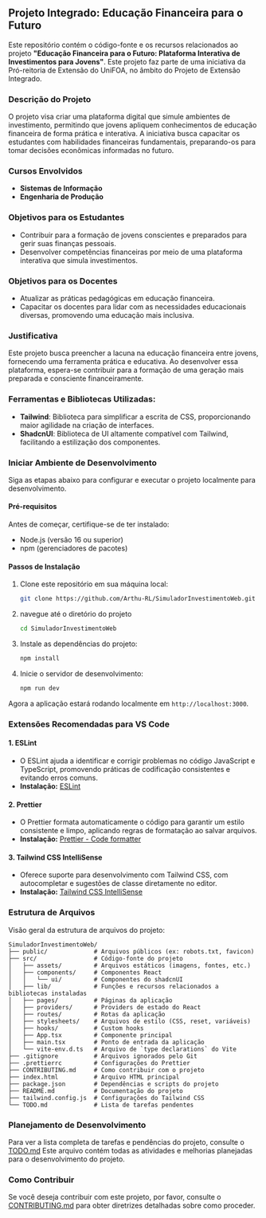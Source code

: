 ## Projeto Integrado: Educação Financeira para o Futuro

Este repositório contém o código-fonte e os recursos relacionados ao projeto **"Educação Financeira para o Futuro: Plataforma Interativa de Investimentos para Jovens"**. Este projeto faz parte de uma iniciativa da Pró-reitoria de Extensão do UniFOA, no âmbito do Projeto de Extensão Integrado.

### Descrição do Projeto

O projeto visa criar uma plataforma digital que simule ambientes de investimento, permitindo que jovens apliquem conhecimentos de educação financeira de forma prática e interativa. A iniciativa busca capacitar os estudantes com habilidades financeiras fundamentais, preparando-os para tomar decisões econômicas informadas no futuro.

### Cursos Envolvidos

- **Sistemas de Informação**
- **Engenharia de Produção**

### Objetivos para os Estudantes

- Contribuir para a formação de jovens conscientes e preparados para gerir suas finanças pessoais.
- Desenvolver competências financeiras por meio de uma plataforma interativa que simula investimentos.

### Objetivos para os Docentes

- Atualizar as práticas pedagógicas em educação financeira.
- Capacitar os docentes para lidar com as necessidades educacionais diversas, promovendo uma educação mais inclusiva.

### Justificativa

Este projeto busca preencher a lacuna na educação financeira entre jovens, fornecendo uma ferramenta prática e educativa. Ao desenvolver essa plataforma, espera-se contribuir para a formação de uma geração mais preparada e consciente financeiramente.

### Ferramentas e Bibliotecas Utilizadas:

- **Tailwind**: Biblioteca para simplificar a escrita de CSS, proporcionando maior agilidade na criação de interfaces.
- **ShadcnUI**: Biblioteca de UI altamente compatível com Tailwind, facilitando a estilização dos componentes.

### Iniciar Ambiente de Desenvolvimento

Siga as etapas abaixo para configurar e executar o projeto localmente para desenvolvimento.

#### Pré-requisitos

Antes de começar, certifique-se de ter instalado:

- Node.js (versão 16 ou superior)
- npm (gerenciadores de pacotes)

#### Passos de Instalação

1. Clone este repositório em sua máquina local:

   ```bash
   git clone https://github.com/Arthu-RL/SimuladorInvestimentoWeb.git
   ```

2. navegue até o diretório do projeto

   ```bash
   cd SimuladorInvestimentoWeb
   ```

3. Instale as dependências do projeto:

   ```bash
   npm install
   ```

4. Inicie o servidor de desenvolvimento:

   ```bash
   npm run dev
   ```

Agora a aplicação estará rodando localmente em `http://localhost:3000`.

### Extensões Recomendadas para VS Code

#### 1. ESLint

- O ESLint ajuda a identificar e corrigir problemas no código JavaScript e TypeScript, promovendo práticas de codificação consistentes e evitando erros comuns.
- **Instalação:** [ESLint](https://marketplace.visualstudio.com/items?itemName=dbaeumer.vscode-eslint)

#### 2. Prettier

- O Prettier formata automaticamente o código para garantir um estilo consistente e limpo, aplicando regras de formatação ao salvar arquivos.
- **Instalação:** [Prettier - Code formatter](https://marketplace.visualstudio.com/items?itemName=esbenp.prettier-vscode)

#### 3. Tailwind CSS IntelliSense

- Oferece suporte para desenvolvimento com Tailwind CSS, com autocompletar e sugestões de classe diretamente no editor.
- **Instalação:** [Tailwind CSS IntelliSense](https://marketplace.visualstudio.com/items?itemName=bradlc.vscode-tailwindcss)

### Estrutura de Arquivos

Visão geral da estrutura de arquivos do projeto:

```
SimuladorInvestimentoWeb/
├── public/             # Arquivos públicos (ex: robots.txt, favicon)
├── src/                # Código-fonte do projeto
│   ├── assets/         # Arquivos estáticos (imagens, fontes, etc.)
│   ├── components/     # Componentes React
│   │   └── ui/         # Componentes do shadcnUI
│   ├── lib/            # Funções e recursos relacionados a bibliotecas instaladas
│   ├── pages/          # Páginas da aplicação
│   ├── providers/      # Providers de estado do React
│   ├── routes/         # Rotas da aplicação
│   ├── stylesheets/    # Arquivos de estilo (CSS, reset, variáveis)
│   ├── hooks/          # Custom hooks
│   ├── App.tsx         # Componente principal
│   ├── main.tsx        # Ponto de entrada da aplicação
│   └── vite-env.d.ts   # Arquivo de `type declarations` do Vite
├── .gitignore          # Arquivos ignorados pelo Git
├── .prettierrc         # Configurações do Prettier
├── CONTRIBUTING.md     # Como contribuir com o projeto
├── index.html          # Arquivo HTML principal
├── package.json        # Dependências e scripts do projeto
├── README.md           # Documentação do projeto
├── tailwind.config.js  # Configurações do Tailwind CSS
└── TODO.md             # Lista de tarefas pendentes
```

### Planejamento de Desenvolvimento

Para ver a lista completa de tarefas e pendências do projeto, consulte o [TODO.md](./TODO.md) Este arquivo contém todas as atividades e melhorias planejadas para o desenvolvimento do projeto.

### Como Contribuir

Se você deseja contribuir com este projeto, por favor, consulte o [CONTRIBUTING.md](./CONTRIBUTING.md) para obter diretrizes detalhadas sobre como proceder.

